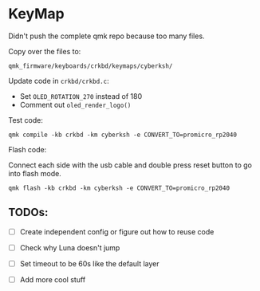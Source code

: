 # KeyMap

Didn't push the complete qmk repo because too many files.

Copy over the files to:

`qmk_firmware/keyboards/crkbd/keymaps/cyberksh/`

Update code in `crkbd/crkbd.c`:

* Set `OLED_ROTATION_270` instead of 180
* Comment out `oled_render_logo()`

Test code:

`qmk compile -kb crkbd -km cyberksh -e CONVERT_TO=promicro_rp2040`

Flash code:

Connect each side with the usb cable and double press reset button
to go into flash mode.

`qmk flash -kb crkbd -km cyberksh -e CONVERT_TO=promicro_rp2040`

## TODOs:

* [ ] Create independent config or figure out how to reuse code 
* [ ] Check why Luna doesn't jump
* [ ] Set timeout to be 60s like the default layer
* [ ] Add more cool stuff

